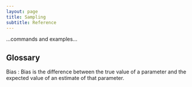 ```yaml
---
layout: page
title: Sampling
subtitle: Reference
---
```

...commands and examples...

## Glossary

Bias
:   Bias is the difference between the true value of a parameter and the expected value of an estimate of that parameter.



